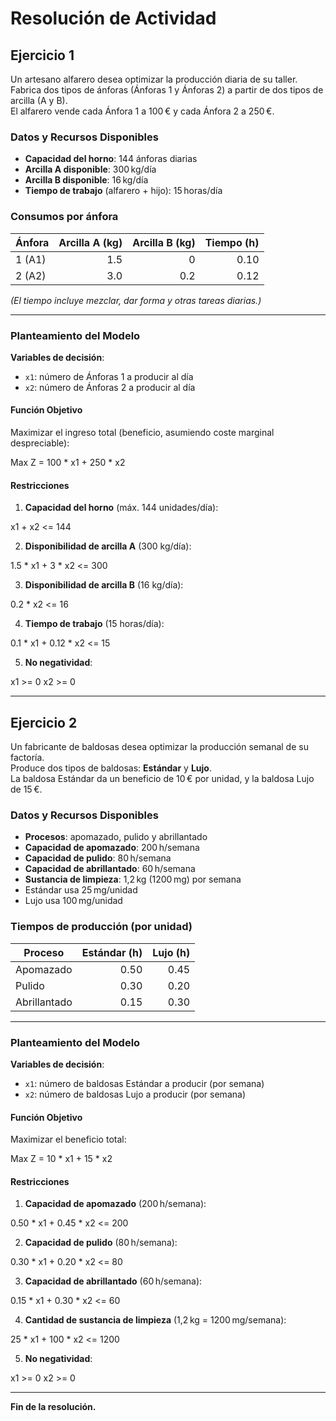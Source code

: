 # Resolución de Actividad

## Ejercicio 1

Un artesano alfarero desea optimizar la producción diaria de su taller.  
Fabrica dos tipos de ánforas (Ánforas 1 y Ánforas 2) a partir de dos tipos de arcilla (A y B).  
El alfarero vende cada Ánfora 1 a 100 € y cada Ánfora 2 a 250 €.

### Datos y Recursos Disponibles

- **Capacidad del horno**: 144 ánforas diarias  
- **Arcilla A disponible**: 300 kg/día  
- **Arcilla B disponible**: 16 kg/día  
- **Tiempo de trabajo** (alfarero + hijo): 15 horas/día  

### Consumos por ánfora

| Ánfora  | Arcilla A (kg) | Arcilla B (kg) | Tiempo (h) |
|---------|---------------:|---------------:|-----------:|
| 1 (A1)  | 1.5            | 0             | 0.10       |
| 2 (A2)  | 3.0            | 0.2           | 0.12       |

*(El tiempo incluye mezclar, dar forma y otras tareas diarias.)*

---

### Planteamiento del Modelo

**Variables de decisión**:
- `x1`: número de Ánforas 1 a producir al día  
- `x2`: número de Ánforas 2 a producir al día  

#### Función Objetivo

Maximizar el ingreso total (beneficio, asumiendo coste marginal despreciable):

Max Z = 100 * x1 + 250 * x2


#### Restricciones

1. **Capacidad del horno** (máx. 144 unidades/día):  

x1 + x2 <= 144


2. **Disponibilidad de arcilla A** (300 kg/día):  

1.5 * x1 + 3 * x2 <= 300


3. **Disponibilidad de arcilla B** (16 kg/día):  

0.2 * x2 <= 16


4. **Tiempo de trabajo** (15 horas/día):  

0.1 * x1 + 0.12 * x2 <= 15


5. **No negatividad**:  

x1 >= 0 x2 >= 0


---

## Ejercicio 2

Un fabricante de baldosas desea optimizar la producción semanal de su factoría.  
Produce dos tipos de baldosas: **Estándar** y **Lujo**.  
La baldosa Estándar da un beneficio de 10 € por unidad, y la baldosa Lujo de 15 €.

### Datos y Recursos Disponibles

- **Procesos**: apomazado, pulido y abrillantado  
- **Capacidad de apomazado**: 200 h/semana  
- **Capacidad de pulido**: 80 h/semana  
- **Capacidad de abrillantado**: 60 h/semana  
- **Sustancia de limpieza**: 1,2 kg (1200 mg) por semana  
- Estándar usa 25 mg/unidad  
- Lujo usa 100 mg/unidad  

### Tiempos de producción (por unidad)

| Proceso      | Estándar (h) | Lujo (h) |
|--------------|-------------:|---------:|
| Apomazado    | 0.50         | 0.45     |
| Pulido       | 0.30         | 0.20     |
| Abrillantado | 0.15         | 0.30     |

---

### Planteamiento del Modelo

**Variables de decisión**:
- `x1`: número de baldosas Estándar a producir (por semana)  
- `x2`: número de baldosas Lujo a producir (por semana)  

#### Función Objetivo

Maximizar el beneficio total:

Max Z = 10 * x1 + 15 * x2


#### Restricciones

1. **Capacidad de apomazado** (200 h/semana):

0.50 * x1 + 0.45 * x2 <= 200


2. **Capacidad de pulido** (80 h/semana):

0.30 * x1 + 0.20 * x2 <= 80


3. **Capacidad de abrillantado** (60 h/semana):

0.15 * x1 + 0.30 * x2 <= 60


4. **Cantidad de sustancia de limpieza** (1,2 kg = 1200 mg/semana):

25 * x1 + 100 * x2 <= 1200


5. **No negatividad**:

x1 >= 0 x2 >= 0


---

**Fin de la resolución.**
